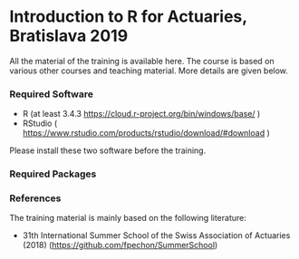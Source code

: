 # Introduction to R for Actuaries, Bratislava 2019

All the material of the training is available here. The course is based on various other courses and teaching material. More details are given below.

### Required Software
- R (at least 3.4.3 https://cloud.r-project.org/bin/windows/base/ )
- RStudio ( https://www.rstudio.com/products/rstudio/download/#download )
 
 Please install these two software before the training.
 
 ### Required Packages
 
 
### References
The training material is mainly based on the following literature:
- 31th International Summer School of the Swiss Association of Actuaries (2018)
  (https://github.com/fpechon/SummerSchool)
